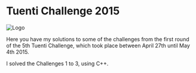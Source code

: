 # Tuenti Challenge 2015

![Logo](https://contest.tuenti.net/resources/logo.png)

Here you have my solutions to some of the challenges from the first round of the 5th Tuenti Challenge, which took place between April 27th until May 4th 2015.

I solved the Challenges 1 to 3, using C++.
